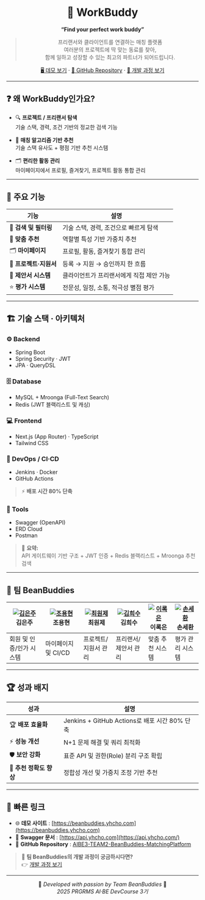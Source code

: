 <div align="center">

# 🌟 WorkBuddy
**“Find your perfect work buddy”**

> 프리랜서와 클라이언트를 연결하는 매칭 플랫폼  
> 여러분의 프로젝트에 딱 맞는 동료를 찾아,  
> 함께 일하고 성장할 수 있는 최고의 파트너가 되어드립니다.

[🖥️ 데모 보기](https://beanbuddies.yhcho.com/) · [📂 GitHub Repository](https://github.com/prgrms-aibe-devcourse/AIBE3-TEAM2-BeanBuddies-MatchingPlatform) · [🧭 개발 과정 보기](https://www.notion.so/28f3550b7b5581bfa843d1c1f92904a3?pvs=21)

</div>

---

## ❓ 왜 WorkBuddy인가요?

- 🔍 **프로젝트 / 프리랜서 탐색**  
  기술 스택, 경력, 조건 기반의 정교한 검색 기능

- 🎯 **매칭 알고리즘 기반 추천**  
  기술 스택 유사도 + 평점 기반 추천 시스템

- 🗂️ **편리한 활동 관리**  
  마이페이지에서 프로필, 즐겨찾기, 프로젝트 활동 통합 관리

---

## 🚀 주요 기능

| 기능 | 설명 |
|------|------|
| 🔎 **검색 및 필터링** | 기술 스택, 경력, 조건으로 빠르게 탐색 |
| 🎯 **맞춤 추천** | 역할별 특성 기반 가중치 추천 |
| 🗂️ **마이페이지** | 프로필, 활동, 즐겨찾기 통합 관리 |
| 📄 **프로젝트·지원서** | 등록 → 지원 → 승인까지 한 흐름 |
| 🤝 **제안서 시스템** | 클라이언트가 프리랜서에게 직접 제안 가능 |
| ⭐ **평가 시스템** | 전문성, 일정, 소통, 적극성 별점 평가 |

---

## 🏗️ 기술 스택 · 아키텍처

### ⚙️ Backend
- Spring Boot
- Spring Security · JWT
- JPA · QueryDSL

### 🗄️ Database
- MySQL + Mroonga (Full-Text Search)
- Redis (JWT 블랙리스트 및 캐싱)

### 💻 Frontend
- Next.js (App Router) · TypeScript
- Tailwind CSS

### 🔧 DevOps / CI·CD
- Jenkins · Docker
- GitHub Actions
> ⚡ **배포 시간 80% 단축**

### 🧰 Tools
- Swagger (OpenAPI)
- ERD Cloud
- Postman

> 🧭 **요약:**  
> API 게이트웨이 기반 구조 + JWT 인증 + Redis 블랙리스트 + Mroonga 추천 검색

---

## 👥 팀 BeanBuddies

| [![김은주](https://avatars.githubusercontent.com/u/119219808?v=4)](https://github.com/kku1403)<br>김은주 | [![조용현](https://avatars.githubusercontent.com/u/46590866?v=4)](https://github.com/yhcho14)<br>조용현 | [![최원제](https://avatars.githubusercontent.com/u/109943444?v=4)](https://github.com/1J-Choi)<br>최원제 | [![김희수](https://avatars.githubusercontent.com/u/142914095?v=4)](https://github.com/inti0)<br>김희수 | [![이록은](https://avatars.githubusercontent.com/u/159905810?v=4)](https://github.com/Leere1)<br>이록은 | [![손세환](https://avatars.githubusercontent.com/u/162403924?v=4)](https://github.com/Sonsehwan45)<br>손세환 |
|------|------|------|------|------|------|
| 회원 및 인증/인가 시스템 | 마이페이지 및 CI/CD | 프로젝트/지원서 관리 | 프리랜서/제안서 관리 | 맞춤 추천 시스템 | 평가 관리 시스템 |



---

## 🏆 성과 배지

| 성과 | 설명 |
|------|------|
| 🏆 **배포 효율화** | Jenkins + GitHub Actions로 배포 시간 80% 단축 |
| ⚡ **성능 개선** | N+1 문제 해결 및 쿼리 최적화 |
| 🛡️ **보안 강화** | 표준 API 및 권한(Role) 분리 구조 확립 |
| 🎯 **추천 정확도 향상** | 정합성 개선 및 가중치 조정 기반 추천 |

---

## 🔗 빠른 링크

- 🌐 **데모 사이트** : [https://beanbuddies.yhcho.com](https://beanbuddies.yhcho.com)
- 📘 **Swagger 문서** : [https://api.yhcho.com](https://api.yhcho.com/)
- 📂 **GitHub Repository** : [AIBE3-TEAM2-BeanBuddies-MatchingPlatform](https://github.com/prgrms-aibe-devcourse/AIBE3-TEAM2-BeanBuddies-MatchingPlatform)

> 👀 **팀 BeanBuddies의 개발 과정이 궁금하시다면?**  
> 👉 [개발 과정 보기](https://www.notion.so/28f3550b7b5581bfa843d1c1f92904a3?pvs=21)

---

<div align="center">

🧡 *Developed with passion by Team BeanBuddies* 🧡  
_2025 PRGRMS AI·BE DevCourse 3기_

</div>
